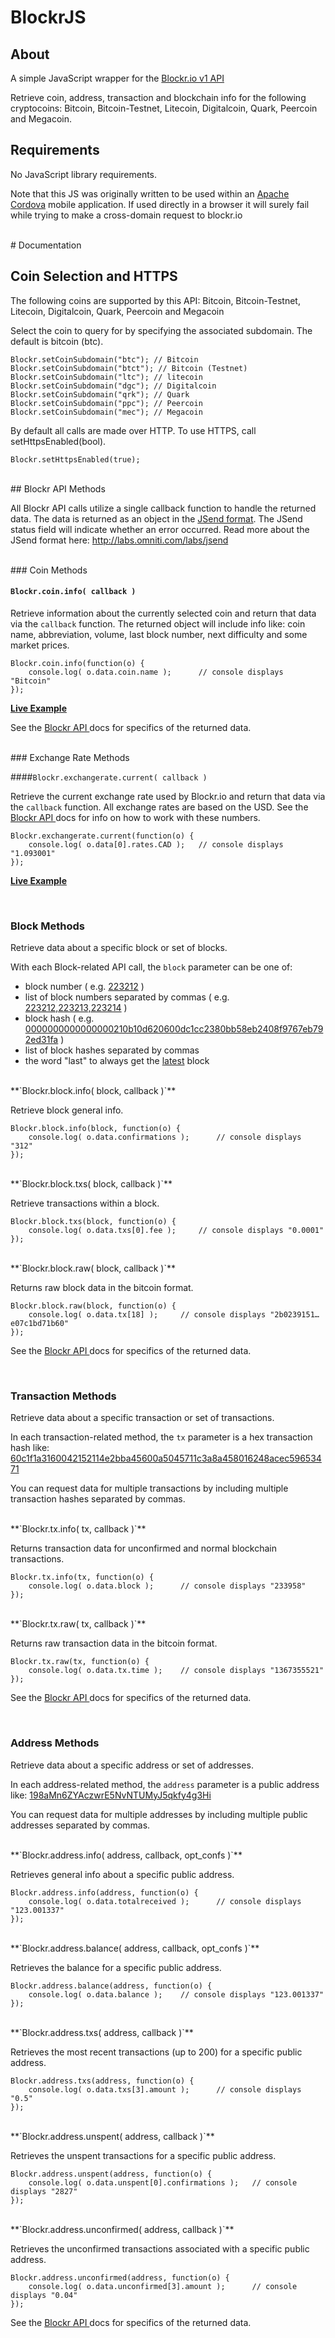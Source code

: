 BlockrJS
=========

## About

A simple JavaScript wrapper for the <a href="http://blockr.io/documentation/api">Blockr.io v1 API</a>

Retrieve coin, address, transaction and blockchain info for the following cryptocoins:
Bitcoin, Bitcoin-Testnet, Litecoin, Digitalcoin, Quark, Peercoin and Megacoin.

## Requirements

No JavaScript library requirements.

Note that this JS was originally written to be used within an <a href="https://cordova.apache.org/">Apache Cordova</a> mobile application.
If used directly in a browser it will surely fail while trying to make a cross-domain request to blockr.io

<br />
# Documentation



## Coin Selection and HTTPS

The following coins are supported by this API:
Bitcoin, Bitcoin-Testnet, Litecoin, Digitalcoin, Quark, Peercoin and Megacoin

Select the coin to query for by specifying the associated subdomain.
The default is bitcoin (btc).

	Blockr.setCoinSubdomain("btc");	// Bitcoin
	Blockr.setCoinSubdomain("btct"); // Bitcoin (Testnet)
	Blockr.setCoinSubdomain("ltc"); // litecoin
	Blockr.setCoinSubdomain("dgc"); // Digitalcoin
	Blockr.setCoinSubdomain("qrk"); // Quark
	Blockr.setCoinSubdomain("ppc"); // Peercoin
	Blockr.setCoinSubdomain("mec"); // Megacoin

By default all calls are made over HTTP. To use HTTPS, call setHttpsEnabled(bool).

	Blockr.setHttpsEnabled(true);

<br />
## Blockr API Methods

All Blockr API calls utilize a single callback function to handle the returned data. The data is returned as an object in the <a href="http://labs.omniti.com/labs/jsend">JSend format</a>. The JSend status field will indicate whether an error occurred. Read more about the JSend format here: <a href="http://labs.omniti.com/labs/jsend">http://labs.omniti.com/labs/jsend</a> 

<br />
### Coin Methods

#### `Blockr.coin.info( callback )`

Retrieve information about the currently selected coin and return that data via the `callback` function. The returned object will include info like: coin name, abbreviation, volume, last block number, next difficulty and some market prices.


	Blockr.coin.info(function(o) {
		console.log( o.data.coin.name );	  // console displays "Bitcoin"
	});

**<a href="http://btc.blockr.io/api/v1/coin/info">Live Example</a>**

See the <a href="http://blockr.io/documentation/api">Blockr API </a> docs for specifics of the returned data.

<br />
### Exchange Rate Methods

####`Blockr.exchangerate.current( callback )`

Retrieve the current exchange rate used by Blockr.io and return that data via the `callback` function. 
All exchange rates are based on the USD. See the <a href="http://blockr.io/documentation/api">Blockr API </a> docs for info on how to work with these numbers.


	Blockr.exchangerate.current(function(o) {
		console.log( o.data[0].rates.CAD );	  // console displays "1.093001"
	});

**<a href="http://btc.blockr.io/api/v1/exchangerate/current">Live Example</a>**

<br />

### Block Methods

Retrieve data about a specific block or set of blocks.

With each Block-related API call, the `block` parameter can be one of:

* block number ( e.g. <a href="http://btc.blockr.io/api/v1/block/info/223212">223212</a> )
* list of block numbers separated by commas ( e.g. <a href="http://btc.blockr.io/api/v1/block/info/223212,223213,223214">223212,223213,223214</a> )
* block hash ( e.g. <a href="http://btc.blockr.io/api/v1/block/info/0000000000000000210b10d620600dc1cc2380bb58eb2408f9767eb792ed31fa">0000000000000000210b10d620600dc1cc2380bb58eb2408f9767eb792ed31fa</a> )
* list of block hashes separated by commas 
* the word "last" to always get the <a href="http://btc.blockr.io/api/v1/block/info/last">latest</a> block

<br />
**`Blockr.block.info( block, callback )`**
	
Retrieve block general info.

	Blockr.block.info(block, function(o) {
		console.log( o.data.confirmations );	  // console displays "312"
	});


<br />
**`Blockr.block.txs( block, callback )`**

Retrieve transactions within a block.

	Blockr.block.txs(block, function(o) {
		console.log( o.data.txs[0].fee );	  // console displays "0.0001"
	});

<br />
**`Blockr.block.raw( block, callback )`**

Returns raw block data in the bitcoin format.

	Blockr.block.raw(block, function(o) {
		console.log( o.data.tx[18] );	  // console displays "2b0239151…e07c1bd71b60"
	});

See the <a href="http://blockr.io/documentation/api">Blockr API </a> docs for specifics of the returned data.

<br />

### Transaction Methods

Retrieve data about a specific transaction or set of transactions.

In each transaction-related method, the `tx` parameter is a hex transaction hash like: <a href="http://btc.blockr.io/api/v1/tx/info/60c1f1a3160042152114e2bba45600a5045711c3a8a458016248acec59653471">60c1f1a3160042152114e2bba45600a5045711c3a8a458016248acec59653471</a>

You can request data for multiple transactions by including multiple transaction hashes separated by commas.

<br />
**`Blockr.tx.info( tx, callback )`**

Returns transaction data for unconfirmed and normal blockchain transactions.

	Blockr.tx.info(tx, function(o) {
		console.log( o.data.block );	  // console displays "233958"
	});



<br />
**`Blockr.tx.raw( tx, callback )`**

Returns raw transaction data in the bitcoin format.

	Blockr.tx.raw(tx, function(o) {
		console.log( o.data.tx.time );	  // console displays "1367355521"
	});


See the <a href="http://blockr.io/documentation/api">Blockr API </a> docs for specifics of the returned data.

<br />

### Address Methods

Retrieve data about a specific address or set of addresses.

In each address-related method, the `address` parameter is a public address like: <a href="http://btc.blockr.io/api/v1/address/info/198aMn6ZYAczwrE5NvNTUMyJ5qkfy4g3Hi">198aMn6ZYAczwrE5NvNTUMyJ5qkfy4g3Hi</a>

You can request data for multiple addresses by including multiple public addresses separated by commas.

<br />
**`Blockr.address.info( address, callback, opt_confs )`**

Retrieves general info about a specific public address.

	Blockr.address.info(address, function(o) {
		console.log( o.data.totalreceived );	  // console displays "123.001337"
	});

<br />
**`Blockr.address.balance( address, callback, opt_confs )`**

Retrieves the balance for a specific public address.

	Blockr.address.balance(address, function(o) {
		console.log( o.data.balance );	  // console displays "123.001337"
	});

<br />
**`Blockr.address.txs( address, callback )`**

Retrieves the most recent transactions (up to 200) for a specific public address.

	Blockr.address.txs(address, function(o) {
		console.log( o.data.txs[3].amount );	  // console displays "0.5"
	});


<br />
**`Blockr.address.unspent( address, callback )`**

Retrieves the unspent transactions for a specific public address.

	Blockr.address.unspent(address, function(o) {
		console.log( o.data.unspent[0].confirmations );	  // console displays "2827"
	});


<br />
**`Blockr.address.unconfirmed( address, callback )`**

Retrieves the unconfirmed transactions associated with a specific public address.

	Blockr.address.unconfirmed(address, function(o) {
		console.log( o.data.unconfirmed[3].amount );	  // console displays "0.04"
	});

See the <a href="http://blockr.io/documentation/api">Blockr API </a> docs for specifics of the returned data.
